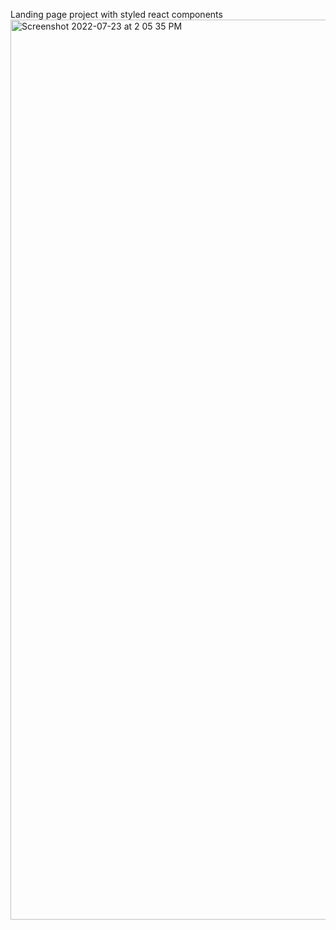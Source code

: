 Landing page project with styled react components
<img width="1440" alt="Screenshot 2022-07-23 at 2 05 35 PM" src="https://user-images.githubusercontent.com/54979586/180597456-1ffaa7f2-2da8-4fd9-a98e-f3a736f3c55c.png">
